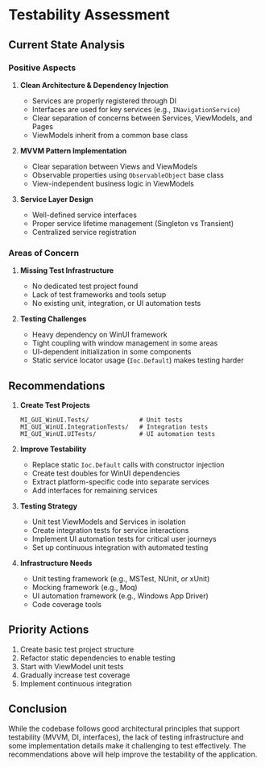 # Testability Assessment

## Current State Analysis

### Positive Aspects
1. **Clean Architecture & Dependency Injection**
   - Services are properly registered through DI
   - Interfaces are used for key services (e.g., `INavigationService`)
   - Clear separation of concerns between Services, ViewModels, and Pages
   - ViewModels inherit from a common base class

2. **MVVM Pattern Implementation**
   - Clear separation between Views and ViewModels
   - Observable properties using `ObservableObject` base class
   - View-independent business logic in ViewModels

3. **Service Layer Design**
   - Well-defined service interfaces
   - Proper service lifetime management (Singleton vs Transient)
   - Centralized service registration

### Areas of Concern

1. **Missing Test Infrastructure**
   - No dedicated test project found
   - Lack of test frameworks and tools setup
   - No existing unit, integration, or UI automation tests

2. **Testing Challenges**
   - Heavy dependency on WinUI framework
   - Tight coupling with window management in some areas
   - UI-dependent initialization in some components
   - Static service locator usage (`Ioc.Default`) makes testing harder

## Recommendations

1. **Create Test Projects**
   ```
   MI_GUI_WinUI.Tests/              # Unit tests
   MI_GUI_WinUI.IntegrationTests/   # Integration tests
   MI_GUI_WinUI.UITests/            # UI automation tests
   ```

2. **Improve Testability**
   - Replace static `Ioc.Default` calls with constructor injection
   - Create test doubles for WinUI dependencies
   - Extract platform-specific code into separate services
   - Add interfaces for remaining services

3. **Testing Strategy**
   - Unit test ViewModels and Services in isolation
   - Create integration tests for service interactions
   - Implement UI automation tests for critical user journeys
   - Set up continuous integration with automated testing

4. **Infrastructure Needs**
   - Unit testing framework (e.g., MSTest, NUnit, or xUnit)
   - Mocking framework (e.g., Moq)
   - UI automation framework (e.g., Windows App Driver)
   - Code coverage tools

## Priority Actions

1. Create basic test project structure
2. Refactor static dependencies to enable testing
3. Start with ViewModel unit tests
4. Gradually increase test coverage
5. Implement continuous integration

## Conclusion

While the codebase follows good architectural principles that support testability (MVVM, DI, interfaces), the lack of testing infrastructure and some implementation details make it challenging to test effectively. The recommendations above will help improve the testability of the application.